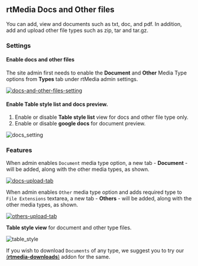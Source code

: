 ## rtMedia Docs and Other files


You can add, view and documents such as txt, doc, and pdf. In addition, add and upload other file types such as zip, tar and tar.gz.

### Settings
#### Enable docs and other files

The site admin first needs to enable the **Document** and **Other** Media Type options from **Types** tab under rtMedia admin settings.

[![docs-and-other-files-setting](https://cloud.githubusercontent.com/assets/7771963/7885048/6f8bfb78-063f-11e5-9554-199c3a99b40a.png)](https://cloud.githubusercontent.com/assets/7771963/7885048/6f8bfb78-063f-11e5-9554-199c3a99b40a.png)

#### Enable Table style list and docs preview.

1. Enable or disable **Table style list** view for docs and other file type only.
2. Enable or disable **google docs** for document preview.

![docs_setting](https://cloud.githubusercontent.com/assets/9261540/8978014/d9db5b84-36bb-11e5-8805-ddf65dcbf06a.png)

### Features
When admin enables `Document` media type option, a new tab - **Document** - will be added, along with the other media types, as shown.

[![docs-upload-tab](https://cloud.githubusercontent.com/assets/7771963/7885212/34a746f6-0640-11e5-98fa-122a8de66ea6.png)](https://cloud.githubusercontent.com/assets/7771963/7885212/34a746f6-0640-11e5-98fa-122a8de66ea6.png)

When admin enables `Other` media type option and adds required type to `File Extensions` textarea, a new tab - **Others** - will be added, along with the other media types, as shown.

[![others-upload-tab](https://cloud.githubusercontent.com/assets/7771963/7885263/7e2e0832-0640-11e5-9c1a-4d20d8a8ae40.png)](https://cloud.githubusercontent.com/assets/7771963/7885263/7e2e0832-0640-11e5-9c1a-4d20d8a8ae40.png)

**Table style view** for document and other type files.

![table_style](https://cloud.githubusercontent.com/assets/9261540/8979197/8c53ae70-36c5-11e5-840b-1eb2ca823300.png)


If you wish to download `Documents` of any type, we suggest you to try our [(**rtmedia-downloads**)](https://rtcamp.com/products/rtmedia-direct-download-link/) addon for the same.
